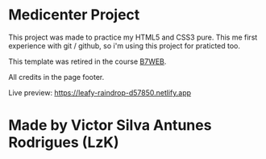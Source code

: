 # Medicenter Project

This project was made to practice my HTML5 and CSS3 pure.
This me first experience with git / github, so i'm using this project for praticted too.

This template was retired in the course [B7WEB](https://lp.b7web.com.br/fullstack).

All credits in the page footer.

Live preview: https://leafy-raindrop-d57850.netlify.app

# Made by Victor Silva Antunes Rodrigues (LzK)
